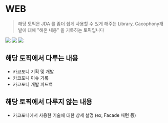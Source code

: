 # WEB
> 해당 토픽은 JDA 를 좀더 쉽게 사용할 수 있게 해주는 Library, Cacophony개발에 대해 "해온 내용" 을 기록하는 토픽입니다 

![](https://img.shields.io/badge/topic-cacophony-525396)
![](https://img.shields.io/badge/since-2021.10.08-FA5996)
![](https://img.shields.io/badge/updated-2021.10.11-A5996)
## 해당 토픽에서 다루는 내용
- 카코포니 기획 및 개발
- 카코포니 이슈 기록
- 카코포니 개발 피드백
## 해당 토픽에서 다루지 않는 내용
- 카코포니에서 사용한 기술에 대한 상세 설명 (ex, Facade 패턴 등)